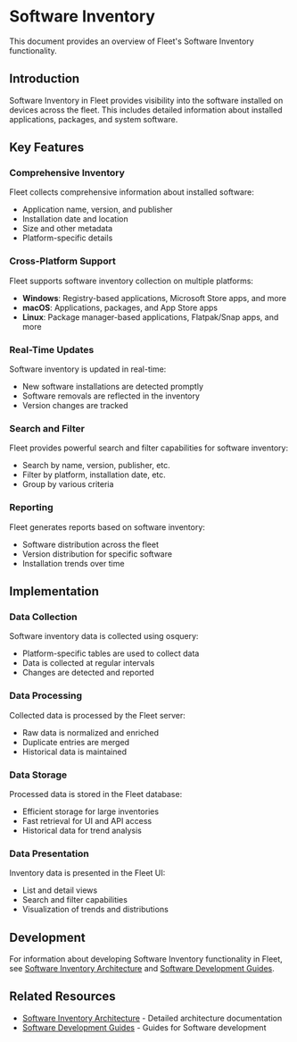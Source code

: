# Software Inventory

This document provides an overview of Fleet's Software Inventory functionality.

## Introduction

Software Inventory in Fleet provides visibility into the software installed on devices across the fleet. This includes detailed information about installed applications, packages, and system software.

## Key Features

### Comprehensive Inventory

Fleet collects comprehensive information about installed software:

- Application name, version, and publisher
- Installation date and location
- Size and other metadata
- Platform-specific details

### Cross-Platform Support

Fleet supports software inventory collection on multiple platforms:

- **Windows**: Registry-based applications, Microsoft Store apps, and more
- **macOS**: Applications, packages, and App Store apps
- **Linux**: Package manager-based applications, Flatpak/Snap apps, and more

### Real-Time Updates

Software inventory is updated in real-time:

- New software installations are detected promptly
- Software removals are reflected in the inventory
- Version changes are tracked

### Search and Filter

Fleet provides powerful search and filter capabilities for software inventory:

- Search by name, version, publisher, etc.
- Filter by platform, installation date, etc.
- Group by various criteria

### Reporting

Fleet generates reports based on software inventory:

- Software distribution across the fleet
- Version distribution for specific software
- Installation trends over time

## Implementation

### Data Collection

Software inventory data is collected using osquery:

- Platform-specific tables are used to collect data
- Data is collected at regular intervals
- Changes are detected and reported

### Data Processing

Collected data is processed by the Fleet server:

- Raw data is normalized and enriched
- Duplicate entries are merged
- Historical data is maintained

### Data Storage

Processed data is stored in the Fleet database:

- Efficient storage for large inventories
- Fast retrieval for UI and API access
- Historical data for trend analysis

### Data Presentation

Inventory data is presented in the Fleet UI:

- List and detail views
- Search and filter capabilities
- Visualization of trends and distributions

## Development

For information about developing Software Inventory functionality in Fleet, see [Software Inventory Architecture](../../architecture/software/software-inventory.md) and [Software Development Guides](../../guides/software/).

## Related Resources

- [Software Inventory Architecture](../../architecture/software/software-inventory.md) - Detailed architecture documentation
- [Software Development Guides](../../guides/software/) - Guides for Software development